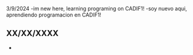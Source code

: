 3/9/2024
-im new here, learning programing on CADIF1! 
-soy nuevo aqui, aprendiendo programacion en CADIF1!


XX/XX/XXXX
-
-
<!---
OSC4R-445/OSC4R-445 is a ✨ special ✨ repository because its `README.md` (this file) appears on your GitHub profile.
You can click the Preview link to take a look at your changes.
--->
